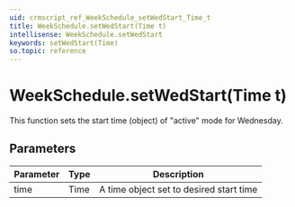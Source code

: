 ```yaml
---
uid: crmscript_ref_WeekSchedule_setWedStart_Time_t
title: WeekSchedule.setWedStart(Time t)
intellisense: WeekSchedule.setWedStart
keywords: setWedStart(Time)
so.topic: reference
---
```


# WeekSchedule.setWedStart(Time t)

This function sets the start time (object) of "active" mode for Wednesday.

## Parameters

| Parameter | Type | Description |
|---|---|---|
| time | Time | A time object set to desired start time |
